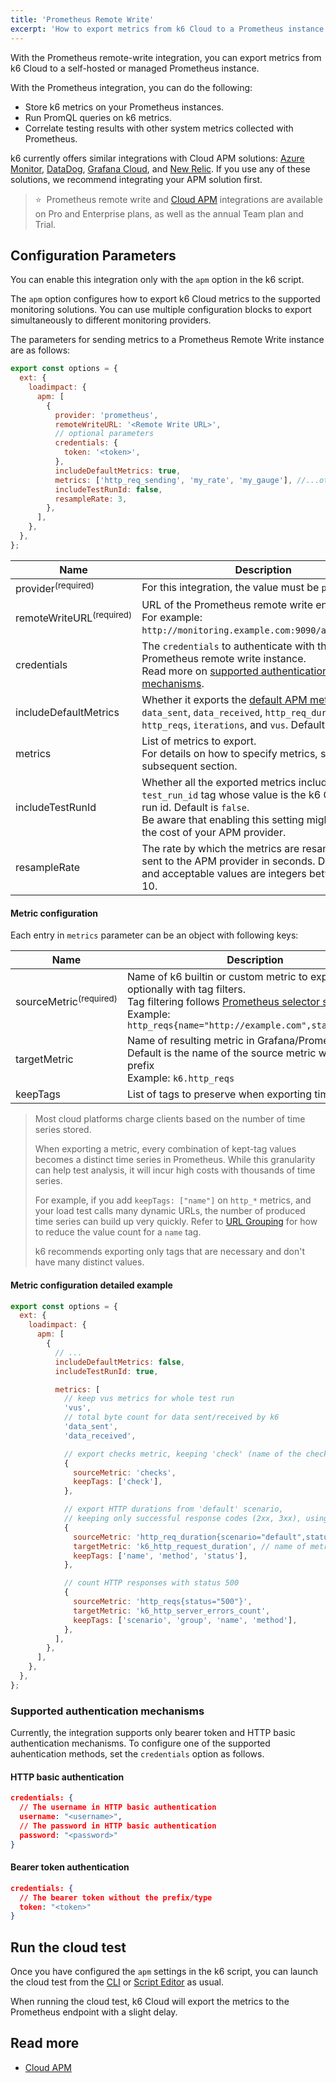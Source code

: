 ```yaml
---
title: 'Prometheus Remote Write'
excerpt: 'How to export metrics from k6 Cloud to a Prometheus instance using the Prometheus remote-write integration'
---
```


With the Prometheus remote-write integration, you can export metrics from k6 Cloud to a self-hosted or managed Prometheus instance.

With the Prometheus integration, you can do the following:

- Store k6 metrics on your Prometheus instances.
- Run PromQL queries on k6 metrics.
- Correlate testing results with other system metrics collected with Prometheus.

k6 currently offers similar integrations with Cloud APM solutions: [Azure Monitor](/cloud/integrations/cloud-apm/azure-monitor/), [DataDog](/cloud/integrations/cloud-apm/datadog/), [Grafana Cloud](/cloud/integrations/cloud-apm/grafana-cloud/), and [New Relic](/cloud/integrations/cloud-apm/new-relic/).
If you use any of these solutions, we recommend integrating your APM solution first.


> ⭐️  &nbsp;Prometheus remote write and [Cloud APM](/cloud/integrations/cloud-apm/) integrations are available on Pro and Enterprise plans, as well as the annual Team plan and Trial.

## Configuration Parameters

You can enable this integration only with the `apm` option in the k6 script.

The `apm` option configures how to export k6 Cloud metrics to the supported monitoring solutions.
You can use multiple configuration blocks to export simultaneously to different monitoring providers.

The parameters for sending metrics to a Prometheus Remote Write instance are as follows:


```javascript
export const options = {
  ext: {
    loadimpact: {
      apm: [
        {
          provider: 'prometheus',
          remoteWriteURL: '<Remote Write URL>',
          // optional parameters
          credentials: {
            token: '<token>',
          },
          includeDefaultMetrics: true,
          metrics: ['http_req_sending', 'my_rate', 'my_gauge'], //...other options,
          includeTestRunId: false,
          resampleRate: 3,
        },
      ],
    },
  },
};
```


| Name                                | Description                                                                                                                                                                                                       |
|-------------------------------------|-------------------------------------------------------------------------------------------------------------------------------------------------------------------------------------------------------------------|
| provider<sup>(required)</sup>       | For this integration, the value must be `prometheus`.                                                                                                                                                             |
| remoteWriteURL<sup>(required)</sup> | URL of the Prometheus remote write endpoint. <br/> For example: `http://monitoring.example.com:9090/api/v1/write`.                                                                                                |
| credentials                         | The `credentials` to authenticate with the Prometheus remote write instance. <br/> Read more on [supported authentication mechanisms](#supported-authentication-mechanisms).                                      |
| includeDefaultMetrics               | Whether it exports the [default APM metrics](/cloud/integrations/cloud-apm/#default-apm-metrics): `data_sent`, `data_received`, `http_req_duration`, `http_reqs`, `iterations`, and `vus`. Default is `true`.     |
| metrics                             | List of metrics to export. <br/> For details on how to specify metrics, see the subsequent section.                                                                                                                            |
| includeTestRunId                    | Whether all the exported metrics include a `test_run_id` tag whose value is the k6 Cloud test run id. Default is `false`. <br/> Be aware that enabling this setting might increase the cost of your APM provider. |
| resampleRate                        | The rate by which the metrics are resampled and sent to the APM provider in seconds. Default is 3 and acceptable values are integers between 1 and 10.                                                            |

#### Metric configuration

Each entry in `metrics` parameter can be an object with following keys:

| Name                              | Description                                                                                                                                                                                                                                                                                       |
|-----------------------------------|---------------------------------------------------------------------------------------------------------------------------------------------------------------------------------------------------------------------------------------------------------------------------------------------------|
| sourceMetric<sup>(required)</sup> | Name of k6 builtin or custom metric to export, optionally with tag filters. <br/> Tag filtering follows [Prometheus selector syntax](https://prometheus.io/docs/prometheus/latest/querying/basics/#time-series-selectors),<br/> Example: `http_reqs{name="http://example.com",status!="500"}` |
| targetMetric                      | Name of resulting metric in Grafana/Prometheus. Default is the name of the source metric with a `k6.`  prefix <br/> Example: `k6.http_reqs`                                                                                                                                                  |
| keepTags                          | List of tags to preserve when exporting time series.                                                                                                                                                                                                                                              |


<Blockquote mod="warning"
title="keepTags can have a high cost">

Most cloud platforms charge clients based on the number of time series stored.

When exporting a metric, every combination of kept-tag values becomes a distinct time series in Prometheus.
While this granularity can help test analysis, it will incur high costs with thousands of time series.

For example, if you add `keepTags: ["name"]` on `http_*` metrics, and your load test calls many dynamic URLs, the number of produced time series can build up very quickly.
Refer to [URL Grouping](/using-k6/http-requests#url-grouping) for how to reduce the value count for a `name` tag.

k6 recommends exporting only tags that are necessary and don't have many distinct values.

</Blockquote>

#### Metric configuration detailed example

```javascript
export const options = {
  ext: {
    loadimpact: {
      apm: [
        {
          // ...
          includeDefaultMetrics: false,
          includeTestRunId: true,

          metrics: [
            // keep vus metrics for whole test run
            'vus',
            // total byte count for data sent/received by k6
            'data_sent',
            'data_received',

            // export checks metric, keeping 'check' (name of the check) tag
            {
              sourceMetric: 'checks',
              keepTags: ['check'],
            },

            // export HTTP durations from 'default' scenario,
            // keeping only successful response codes (2xx, 3xx), using regex selector syntax
            {
              sourceMetric: 'http_req_duration{scenario="default",status=~"[23][0-9][0-9]"}',
              targetMetric: 'k6_http_request_duration', // name of metric as it appears in Prometheus
              keepTags: ['name', 'method', 'status'],
            },

            // count HTTP responses with status 500
            {
              sourceMetric: 'http_reqs{status="500"}',
              targetMetric: 'k6_http_server_errors_count',
              keepTags: ['scenario', 'group', 'name', 'method'],
            },
          ],
        },
      ],
    },
  },
};
```


### Supported authentication mechanisms

Currently, the integration supports only bearer token and HTTP basic authentication mechanisms.
To configure one of the supported auhentication methods, set the `credentials` option as follows.

#### HTTP basic authentication

```json
credentials: {
  // The username in HTTP basic authentication
  username: "<username>",
  // The password in HTTP basic authentication
  password: "<password>"
}
```

#### Bearer token authentication
```json
credentials: {
  // The bearer token without the prefix/type
  token: "<token>"
}
```

## Run the cloud test

Once you have configured the `apm` settings in the k6 script, you can launch the cloud test from the [CLI](/cloud/creating-and-running-a-test/cloud-tests-from-the-cli/) or [Script Editor](/cloud/creating-and-running-a-test/script-editor/) as usual. 

When running the cloud test, k6 Cloud will export the metrics to the Prometheus endpoint with a slight delay.

## Read more

- [Cloud APM](/cloud/integrations/cloud-apm/)

